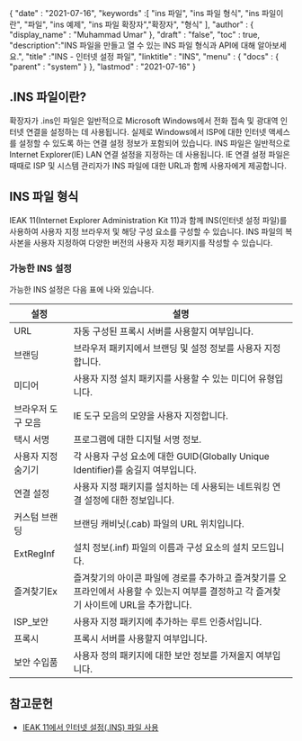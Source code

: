 {
  "date" : "2021-07-16",
  "keywords" :[ "ins 파일", "ins 파일 형식", "ins 파일이란", "파일", "ins 예제", "ins 파일 확장자","확장자", "형식" ],
  "author" : {
    "display_name" : "Muhammad Umar"
},
  "draft" : "false",
  "toc" : true,
  "description":"INS 파일을 만들고 열 수 있는 INS 파일 형식과 API에 대해 알아보세요.",
  "title" :"INS - 인터넷 설정 파일",
  "linktitle" : "INS",
  "menu" : {
    "docs" : {
      "parent" : "system"
}
},
  "lastmod" : "2021-07-16"
}

## .INS 파일이란?

확장자가 .ins인 파일은 일반적으로 Microsoft Windows에서 전화 접속 및 광대역 인터넷 연결을 설정하는 데 사용됩니다. 실제로 Windows에서 ISP에 대한 인터넷 액세스를 설정할 수 있도록 하는 연결 설정 정보가 포함되어 있습니다. INS 파일은 일반적으로 Internet Explorer(IE) LAN 연결 설정을 지정하는 데 사용됩니다. IE 연결 설정 파일은 때때로 ISP 및 시스템 관리자가 INS 파일에 대한 URL과 함께 사용자에게 제공합니다.

## INS 파일 형식
IEAK 11(Internet Explorer Administration Kit 11)과 함께 INS(인터넷 설정 파일)를 사용하여 사용자 지정 브라우저 및 해당 구성 요소를 구성할 수 있습니다. INS 파일의 복사본을 사용자 지정하여 다양한 버전의 사용자 지정 패키지를 작성할 수 있습니다.

### 가능한 INS 설정
가능한 INS 설정은 다음 표에 나와 있습니다.

| 설정 | 설명 |
-----|---------|
| URL | 자동 구성된 프록시 서버를 사용할지 여부입니다. |
| 브랜딩 | 브라우저 패키지에서 브랜딩 및 설정 정보를 사용자 지정합니다. |
| 미디어 | 사용자 지정 설치 패키지를 사용할 수 있는 미디어 유형입니다. |
| 브라우저 도구 모음 | IE 도구 모음의 모양을 사용자 지정합니다. |
| 택시 서명 | 프로그램에 대한 디지털 서명 정보. |
| 사용자 지정 숨기기 | 각 사용자 구성 요소에 대한 GUID(Globally Unique Identifier)를 숨길지 여부입니다. |
| 연결 설정 | 사용자 지정 패키지를 설치하는 데 사용되는 네트워킹 연결 설정에 대한 정보입니다. |
| 커스텀 브랜딩 | 브랜딩 캐비닛(.cab) 파일의 URL 위치입니다. |
| ExtRegInf | 설치 정보(.inf) 파일의 이름과 구성 요소의 설치 모드입니다. |
| 즐겨찾기Ex | 즐겨찾기의 아이콘 파일에 경로를 추가하고 즐겨찾기를 오프라인에서 사용할 수 있는지 여부를 결정하고 각 즐겨찾기 사이트에 URL을 추가합니다. |
| ISP_보안 | 사용자 지정 패키지에 추가하는 루트 인증서입니다. |
| 프록시 | 프록시 서버를 사용할지 여부입니다. |
| 보안 수입품 | 사용자 정의 패키지에 대한 보안 정보를 가져올지 여부입니다. |




## 참고문헌

* [IEAK 11에서 인터넷 설정(.INS) 파일 사용](https://docs.microsoft.com/en-us/internet-explorer/ie11-ieak/using-internet-settings-ins-files)


